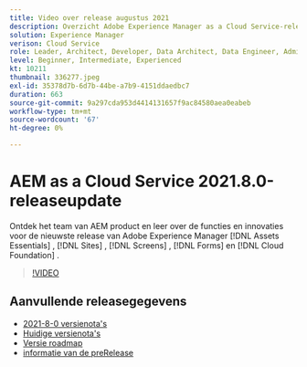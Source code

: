 ```yaml
---
title: Video over release augustus 2021
description: Overzicht Adobe Experience Manager as a Cloud Service-release video 2021.8.0.
solution: Experience Manager
verison: Cloud Service
role: Leader, Architect, Developer, Data Architect, Data Engineer, Admin, User
level: Beginner, Intermediate, Experienced
kt: 10211
thumbnail: 336277.jpeg
exl-id: 35378d7b-6d7b-44be-a7b9-4151ddaedbc7
duration: 663
source-git-commit: 9a297cda953d4414131657f9ac84580aea0eabeb
workflow-type: tm+mt
source-wordcount: '67'
ht-degree: 0%

---
```


# AEM as a Cloud Service 2021.8.0-releaseupdate

Ontdek het team van AEM product en leer over de functies en innovaties voor de nieuwste release van Adobe Experience Manager [!DNL Assets Essentials] , [!DNL Sites] , [!DNL Screens] , [!DNL Forms] en [!DNL Cloud Foundation] .

>[!VIDEO](https://video.tv.adobe.com/v/336277/?quality=12&learn=on)

## Aanvullende releasegegevens

* [ 2021-8-0 versienota&#39;s ](https://experienceleague.adobe.com/docs/experience-manager-cloud-service/content/release-notes/release-notes/2021/release-notes-2021-8-0.html?lang=nl-NL)
* [ Huidige versienota&#39;s ](https://experienceleague.adobe.com/docs/experience-manager-cloud-service/content/release-notes/home.html?lang=nl-NL)
* [ Versie roadmap ](https://experienceleague.adobe.com/docs/experience-manager-release-information/aem-release-updates/update-releases-roadmap.html?lang=nl-NL)
* [ informatie van de preRelease ](https://experienceleague.adobe.com/docs/experience-manager-cloud-service/content/release-notes/prerelease.html?lang=nl-NL)
